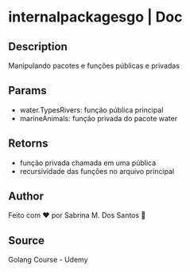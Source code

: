 # internalpackagesgo | Doc

## Description 
Manipulando pacotes e funções públicas e privadas

 ## Params
- water.TypesRivers: função pública principal
- marineAnimals: função privada do pacote water

 ## Retorns
- função privada chamada em uma pública
- recursividade das funções no arquivo principal

 ## Author
 Feito com ❤️ por Sabrina M. Dos Santos 🚀

 ## Source
 Golang Course - Udemy
